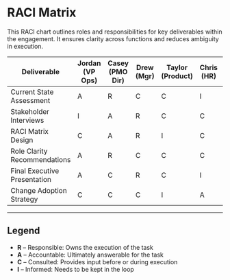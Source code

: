 # RACI Matrix

This RACI chart outlines roles and responsibilities for key deliverables within the engagement. It ensures clarity across functions and reduces ambiguity in execution.

| Deliverable                           | Jordan (VP Ops) | Casey (PMO Dir) | Drew (Mgr) | Taylor (Product) | Chris (HR) | Ava (Analyst) |
|--------------------------------------|-----------------|------------------|------------|------------------|------------|----------------|
| Current State Assessment             | A               | R                | C          | C                | I          | C              |
| Stakeholder Interviews               | I               | A                | R          | C                | C          | C              |
| RACI Matrix Design                   | C               | A                | R          | I                | C          | I              |
| Role Clarity Recommendations         | A               | R                | C          | C                | C          | I              |
| Final Executive Presentation         | A               | C                | R          | C                | I          | I              |
| Change Adoption Strategy             | C               | C                | C          | I                | A          | I              |

---

## Legend
- **R** – Responsible: Owns the execution of the task  
- **A** – Accountable: Ultimately answerable for the task  
- **C** – Consulted: Provides input before or during execution  
- **I** – Informed: Needs to be kept in the loop
